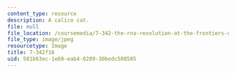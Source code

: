 ```yaml
---
content_type: resource
description: A calico cat.
file: null
file_location: /coursemedia/7-342-the-rna-revolution-at-the-frontiers-of-cell-biology-and-molecular-medicine-fall-2016/581b63ec1e60eab4828930bedc508585_7-342f16.jpg
file_type: image/jpeg
resourcetype: Image
title: 7-342f16
uid: 581b63ec-1e60-eab4-8289-30bedc508585
---
```

